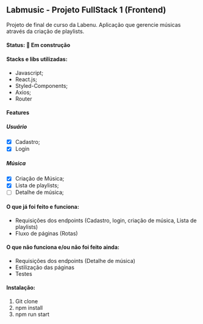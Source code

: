 ## Labmusic - Projeto FullStack 1 (Frontend)

Projeto de final de curso da Labenu.
Aplicação que gerencie músicas através da criação de playlists.

#### Status: 🚧 Em construção 

#### Stacks e libs utilizadas:
- Javascript;
- React.js;
- Styled-Components;
- Axios;
- Router

#### Features
##### Usuário
- [x] Cadastro;
- [x] Login

##### Música
- [x] Criação de Música;
- [x] Lista de playlists;
- [ ] Detalhe de música;

#### O que já foi feito e funciona:
- Requisições dos endpoints (Cadastro, login, criação de música, Lista de playlists)
- Fluxo de páginas (Rotas)

#### O que não funciona e/ou não foi feito ainda:
- Requisições dos endpoints (Detalhe de música)
- Estilização das páginas
- Testes

#### Instalação:
1) Git clone <link do repo>
2) npm install
3) npm run start
